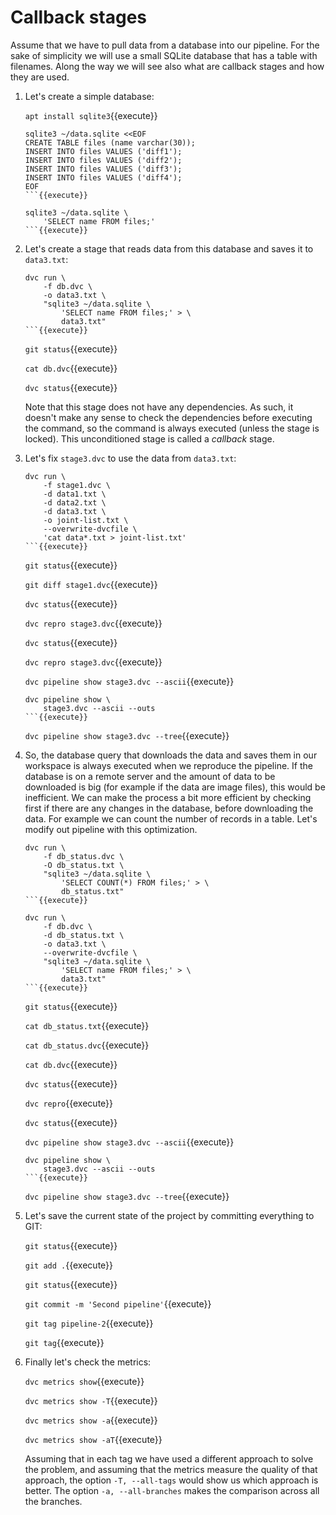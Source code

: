 # Callback stages

Assume that we have to pull data from a database into our
pipeline. For the sake of simplicity we will use a small SQLite
database that has a table with filenames. Along the way we will see
also what are callback stages and how they are used.

1. Let's create a simple database:

   `apt install sqlite3`{{execute}}
   
   ```
   sqlite3 ~/data.sqlite <<EOF
   CREATE TABLE files (name varchar(30));
   INSERT INTO files VALUES ('diff1');
   INSERT INTO files VALUES ('diff2');
   INSERT INTO files VALUES ('diff3');
   INSERT INTO files VALUES ('diff4');
   EOF
   ```{{execute}}
   ```
   
   ```
   sqlite3 ~/data.sqlite \
       'SELECT name FROM files;'
   ```{{execute}}
   ```
   
2. Let's create a stage that reads data from this database and saves
   it to `data3.txt`:

   ```
   dvc run \
       -f db.dvc \
       -o data3.txt \
       "sqlite3 ~/data.sqlite \
           'SELECT name FROM files;' > \
           data3.txt"
   ```{{execute}}
   ```
   
   `git status`{{execute}}
   
   `cat db.dvc`{{execute}}
   
   `dvc status`{{execute}}
   
   Note that this stage does not have any dependencies. As such, it
   doesn't make any sense to check the dependencies before executing
   the command, so the command is always executed (unless the stage is
   locked). This unconditioned stage is called a _callback_ stage.
   
3. Let's fix `stage3.dvc` to use the data from `data3.txt`:

   ```
   dvc run \
       -f stage1.dvc \
       -d data1.txt \
       -d data2.txt \
       -d data3.txt \
       -o joint-list.txt \
       --overwrite-dvcfile \
       'cat data*.txt > joint-list.txt'
   ```{{execute}} 
   ```
   
   `git status`{{execute}}
   
   `git diff stage1.dvc`{{execute}}
   
   `dvc status`{{execute}}
   
   `dvc repro stage3.dvc`{{execute}}
   
   `dvc status`{{execute}}

   `dvc repro stage3.dvc`{{execute}}
   
   `dvc pipeline show stage3.dvc --ascii`{{execute}}
   
   ```
   dvc pipeline show \
       stage3.dvc --ascii --outs
   ```{{execute}}
   ```
   
   `dvc pipeline show stage3.dvc --tree`{{execute}}
   
4. So, the database query that downloads the data and saves them in
   our workspace is always executed when we reproduce the pipeline.
   If the database is on a remote server and the amount of data to be
   downloaded is big (for example if the data are image files), this
   would be inefficient. We can make the process a bit more efficient
   by checking first if there are any changes in the database, before
   downloading the data. For example we can count the number of
   records in a table. Let's modify out pipeline with this
   optimization.

   ```
   dvc run \
       -f db_status.dvc \
       -O db_status.txt \
       "sqlite3 ~/data.sqlite \
           'SELECT COUNT(*) FROM files;' > \
           db_status.txt"
   ```{{execute}}
   ```

   ```
   dvc run \
       -f db.dvc \
       -d db_status.txt \
       -o data3.txt \
       --overwrite-dvcfile \
       "sqlite3 ~/data.sqlite \
           'SELECT name FROM files;' > \
           data3.txt"
   ```{{execute}}
   ```

   `git status`{{execute}}
   
   `cat db_status.txt`{{execute}}
   
   `cat db_status.dvc`{{execute}}
   
   `cat db.dvc`{{execute}}
   
   `dvc status`{{execute}}
   
   `dvc repro`{{execute}}
   
   `dvc status`{{execute}}
   
   `dvc pipeline show stage3.dvc --ascii`{{execute}}
   
   ```
   dvc pipeline show \
       stage3.dvc --ascii --outs
   ```{{execute}}
   ```
   
   `dvc pipeline show stage3.dvc --tree`{{execute}}

5. Let's save the current state of the project by committing
   everything to GIT:

   `git status`{{execute}}
   
   `git add .`{{execute}}
   
   `git status`{{execute}}
   
   `git commit -m 'Second pipeline'`{{execute}}
   
   `git tag pipeline-2`{{execute}}
   
   `git tag`{{execute}}

6. Finally let's check the metrics:

   `dvc metrics show`{{execute}}

   `dvc metrics show -T`{{execute}}

   `dvc metrics show -a`{{execute}}

   `dvc metrics show -aT`{{execute}}
   
   Assuming that in each tag we have used a different approach to
   solve the problem, and assuming that the metrics measure the
   quality of that approach, the option `-T, --all-tags` would show us
   which approach is better. The option `-a, --all-branches` makes the
   comparison across all the branches.
